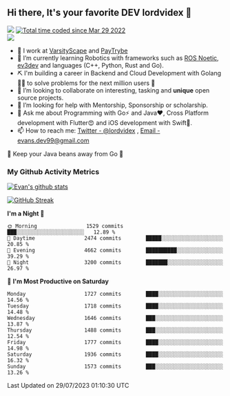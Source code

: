 ## Hi there, It's your favorite DEV lordvidex 👋
<img src="https://komarev.com/ghpvc/?username=lordvidex&label=Views&color=blue&style=plastic" /> <a href="https://wakatime.com/@0e56db35-d16b-410a-acc0-4085055304bf"><img src="https://wakatime.com/badge/user/0e56db35-d16b-410a-acc0-4085055304bf.svg" alt="Total time coded since Mar 29 2022" /></a>  
![](https://github-profile-trophy.vercel.app/?username=lordvidex)
- 🔭 I work at [VarsityScape](https://varsityscape.com) and [PayTrybe](https://www.paytrybe.com)
- 🌱 I’m currently learning Robotics with frameworks such as [ROS Noetic](ros.org), [ev3dev](www.ev3dev.org) and languages (C++, Python, Rust and Go).
- ⛏️ I'm building a career in Backend and Cloud Development with Golang 🧙🏼 to solve problems for the next million users 🤌
- 👯 I’m looking to collaborate on interesting, tasking and **unique** open source projects.
- 🤔 I’m looking for help with Mentorship, Sponsorship or scholarship.
- 💬 Ask me about Programming with Go⚡️ and Java❤️, Cross Platform development with Flutter😍 and iOS development with Swift🚀.
- 📫 How to reach me: [Twitter - @lordvidex](https://twitter.com/lordvidex) , [Email - evans.dev99@gmail.com](mailto:evans.dev99@gmail.com?body=Hello%20Evans,)
  
    
🎤 Keep your Java beans away from Go 🌚
  
  
### My Github Activity Metrics
<div>
<!-- <a href="https://github.com/lordvidex">
  <img src="https://github-readme-stats.vercel.app/api/top-langs/?username=lordvidex&theme=light" />
</a>    -->
<!-- [![Top Langs](https://github-readme-stats.vercel.app/api/top-langs/?username=lordvidex)](https://github.com/lordvidex/)  -->
<a href="https://github.com/lordvidex">
 <img src="https://github-readme-stats.vercel.app/api?username=lordvidex&show_icons=true&theme=light&line_height=27" alt="Evan's github stats"/>
</a>
</div>

[![GitHub Streak](https://github-readme-streak-stats.herokuapp.com?user=lordvidex&theme=github-dark&hide_border=true)](https://git.io/streak-stats)

<!--
  <a href="https://github.com/iampawan/FlutterExampleApps">
    <img align="center" src="https://github-readme-stats.vercel.app/api/pin/?username=iampawan&repo=FlutterExampleApps&theme=light" />

  </a>
  <a href="https://github.com/iampawan/VelocityX">
   <img align="center" src="https://github-readme-stats.vercel.app/api/pin/?username=iampawan&repo=VelocityX&theme=light" />
  </a>
-->
<!--START_SECTION:waka-->
**I'm a Night 🦉** 

```text
🌞 Morning                1529 commits        ███░░░░░░░░░░░░░░░░░░░░░░   12.89 % 
🌆 Daytime                2474 commits        █████░░░░░░░░░░░░░░░░░░░░   20.85 % 
🌃 Evening                4662 commits        ██████████░░░░░░░░░░░░░░░   39.29 % 
🌙 Night                  3200 commits        ███████░░░░░░░░░░░░░░░░░░   26.97 % 
```
📅 **I'm Most Productive on Saturday** 

```text
Monday                   1727 commits        ████░░░░░░░░░░░░░░░░░░░░░   14.56 % 
Tuesday                  1718 commits        ████░░░░░░░░░░░░░░░░░░░░░   14.48 % 
Wednesday                1646 commits        ███░░░░░░░░░░░░░░░░░░░░░░   13.87 % 
Thursday                 1488 commits        ███░░░░░░░░░░░░░░░░░░░░░░   12.54 % 
Friday                   1777 commits        ████░░░░░░░░░░░░░░░░░░░░░   14.98 % 
Saturday                 1936 commits        ████░░░░░░░░░░░░░░░░░░░░░   16.32 % 
Sunday                   1573 commits        ███░░░░░░░░░░░░░░░░░░░░░░   13.26 % 
```



 Last Updated on 29/07/2023 01:10:30 UTC
<!--END_SECTION:waka-->
